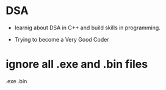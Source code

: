 # DSA 
- learnig about DSA in C++ and build skills in programming.

- Trying to become a Very Good Coder

# ignore all .exe and .bin files
 .exe 
 .bin
 
